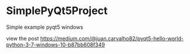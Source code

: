 # SimplePyQt5Project
Simple example pyqt5 windows

view the post https://medium.com/@juan.carvalho82/pyqt5-hello-world-python-3-7-windows-10-b87bb608f349
